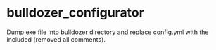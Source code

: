 # bulldozer_configurator

Dump exe file into bulldozer directory and replace config.yml with the included (removed all comments).
